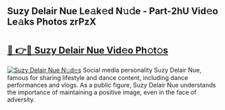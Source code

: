 ## Suzy Delair Nue Le𝚊k𝚎d N𝚞𝚍e - Part-2hU Vid𝚎o Le𝚊ks Photos zrPzX

# <h2><a href="http://fb9o4l.evod.top/?m=Suzy+Delair+Nue">🔗 👉🔴 Suzy Delair Nue Vid𝚎o Ph𝚘t𝚘s</a></h2>

[![Suzy Delair Nue N𝚞d𝚎s](https://i.imgur.com/8V9OHl7.gif)](http://fb9o4l.evod.top/?m=Suzy+Delair+Nue)
Social media personality Suzy Delair Nue, famous for sharing lifestyle and dance content, including dance performances and vlogs. As a public figure, Suzy Delair Nue understands the importance of maintaining a positive image, even in the face of adversity. 
